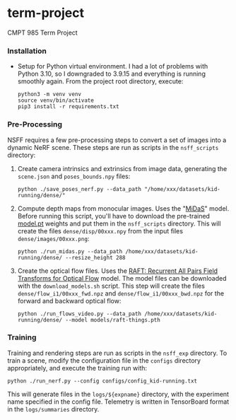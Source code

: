 # term-project
CMPT 985 Term Project

### Installation

- Setup for Python virtual environment. I had a lot of problems with Python 3.10, so I downgraded to 3.9.15 and everything is running smoothly again. From the project root directory, execute:

  ```
  python3 -m venv venv
  source venv/bin/activate
  pip3 install -r requirements.txt
  ```


### Pre-Processing

NSFF requires a few pre-processing steps to convert a set of images into a dynamic NeRF scene. These steps are run as scripts in the `nsff_scripts` directory:

1. Create camera intrinsics and extrinsics from image data, generating the `scene.json` and `poses_bounds.npy` files:

   ```
   python ./save_poses_nerf.py --data_path "/home/xxx/datasets/kid-running/dense/"
   ```

2. Compute depth maps from monocular images. Uses the "[MiDaS](https://pytorch.org/hub/intelisl_midas_v2/)" model. Before running this script, you'll have to download the pre-trained [model.pt](https://drive.google.com/drive/folders/1G-NFZKEA8KSWojUKecpJPVoq5XCjBLOV) weights and put them in the `nsff_scripts` directory. This will create the files `dense/disp/00xxx.npy` from the input files `dense/images/00xxx.png`:

   ```
   python ./run_midas.py --data_path /home/xxx/datasets/kid-running/dense/ --resize_height 288
   ```

3. Create the optical flow files. Uses the [RAFT: Recurrent All Pairs Field Transforms for Optical Flow](https://arxiv.org/pdf/2003.12039.pdf) model. The model files can be downloaded with the `download_models.sh` script. This step will create the files `dense/flow_i1/00xxx_fwd.npz` and `dense/flow_i1/00xxx_bwd.npz` for the forward and backward optical flow:

   ```
   python ./run_flows_video.py --data_path /home/xxx/datasets/kid-running/dense/ --model models/raft-things.pth
   ```



### Training

Training and rendering steps are run as scripts in the `nsff_exp` directory. To train a scene, modify the configuration file in the `configs` directory appropriately, and execute the training run with:

```
python ./run_nerf.py --config configs/config_kid-running.txt
```

This will generate files in the `logs/${expname}` directory, with the experiment name specified in the config file. Telemetry is written in TensorBoard format in the `logs/summaries` directory.



